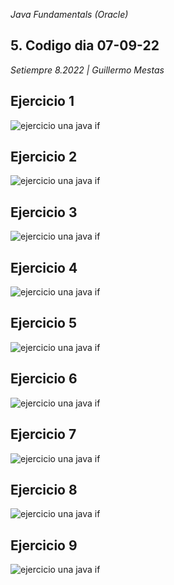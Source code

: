 <section class="job">

<em>Java Fundamentals (Oracle)</em>

# 5. Codigo dia 07-09-22

<em>Setiempre 8.2022 <span>|</span> Guillermo Mestas</em>

<section class="job-content">

## Ejercicio 1
![ejercicio una java if](../../assets/media/java_fundamentals/job-5/ej1.png)

## Ejercicio 2
![ejercicio una java if](../../assets/media/java_fundamentals/job-5/ej2.png)

## Ejercicio 3
![ejercicio una java if](../../assets/media/java_fundamentals/job-5/ej3.png)

## Ejercicio 4
![ejercicio una java if](../../assets/media/java_fundamentals/job-5/ej4.png)

## Ejercicio 5
![ejercicio una java if](../../assets/media/java_fundamentals/job-5/ej5.png)

## Ejercicio 6
![ejercicio una java if](../../assets/media/java_fundamentals/job-5/ej6.png)

## Ejercicio 7
![ejercicio una java if](../../assets/media/java_fundamentals/job-5/ej7.png)

## Ejercicio 8
![ejercicio una java if](../../assets/media/java_fundamentals/job-5/ej8.png)

## Ejercicio 9
![ejercicio una java if](../../assets/media/java_fundamentals/job-5/ej9.png)

</section>

</section>
